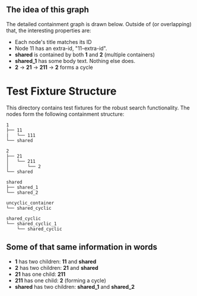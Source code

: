 ## The idea of this graph

The detailed containment graph is drawn below. Outside of (or overlapping) that, the interesting properties are:

- Each node's title matches its ID
- Node 11 has an extra-id, "11-extra-id".
- **shared** is contained by both **1** and **2** (multiple containers)
- **shared_1** has some body text. Nothing else does.
- **2** → **21** → **211** → **2** forms a cycle

# Test Fixture Structure

This directory contains test fixtures for the robust search functionality. The nodes form the following containment structure:

```
1
├── 11
|   └── 111
└── shared

2
├── 21
│   └── 211
│       └── 2
└── shared

shared
├── shared_1
└── shared_2

uncyclic_container
└── shared_cyclic

shared_cyclic
└── shared_cyclic_1
    └── shared_cyclic
```

## Some of that same information in words

- **1** has two children: **11** and **shared**
- **2** has two children: **21** and **shared**
- **21** has one child: **211**
- **211** has one child: **2** (forming a cycle)
- **shared** has two children: **shared_1** and **shared_2**
